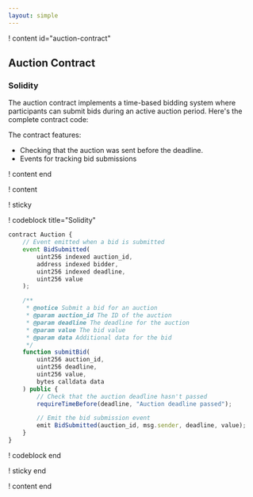 ```yaml
---
layout: simple
---
```


! content id="auction-contract"

## Auction Contract

### Solidity

The auction contract implements a time-based bidding system where participants can submit bids during an active auction period. Here's the complete contract code:

The contract features:

- Checking that the auction was sent before the deadline.
- Events for tracking bid submissions

! content end

! content

! sticky

! codeblock title="Solidity"

```javascript
contract Auction {
    // Event emitted when a bid is submitted
    event BidSubmitted(
        uint256 indexed auction_id,
        address indexed bidder,
        uint256 indexed deadline,
        uint256 value
    );

    /**
     * @notice Submit a bid for an auction
     * @param auction_id The ID of the auction
     * @param deadline The deadline for the auction
     * @param value The bid value
     * @param data Additional data for the bid
     */
    function submitBid(
        uint256 auction_id,
        uint256 deadline,
        uint256 value,
        bytes calldata data
    ) public {
        // Check that the auction deadline hasn't passed
        requireTimeBefore(deadline, "Auction deadline passed");

        // Emit the bid submission event
        emit BidSubmitted(auction_id, msg.sender, deadline, value);
    }
}
```

! codeblock end

! sticky end

! content end
